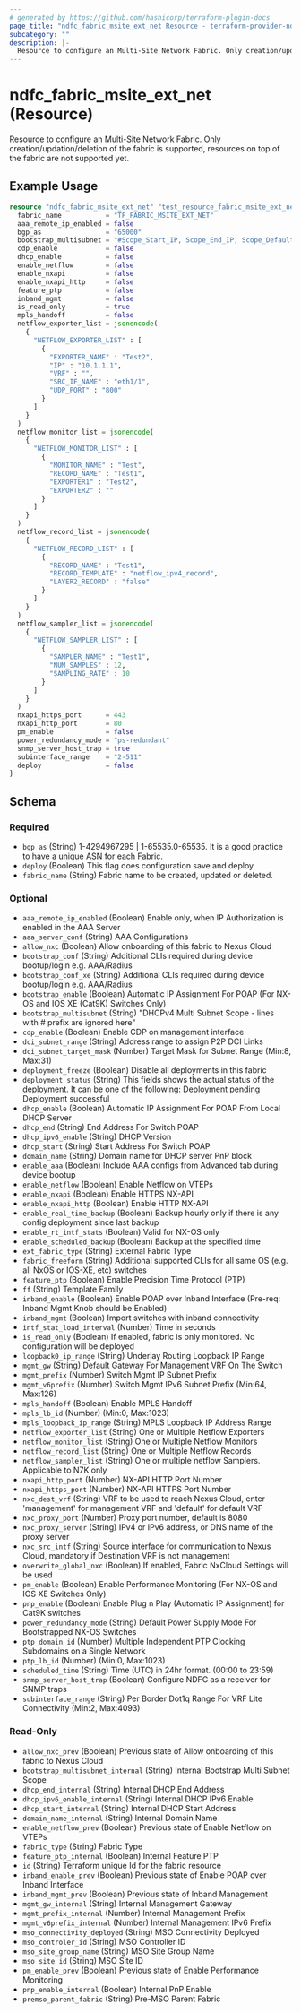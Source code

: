 ```yaml
---
# generated by https://github.com/hashicorp/terraform-plugin-docs
page_title: "ndfc_fabric_msite_ext_net Resource - terraform-provider-ndfc"
subcategory: ""
description: |-
  Resource to configure an Multi-Site Network Fabric. Only creation/updation/deletion of the fabric is supported, resources on top of the fabric are not supported yet.
---
```


# ndfc_fabric_msite_ext_net (Resource)

Resource to configure an Multi-Site Network Fabric. Only creation/updation/deletion of the fabric is supported, resources on top of the fabric are not supported yet.

## Example Usage

```terraform
resource "ndfc_fabric_msite_ext_net" "test_resource_fabric_msite_ext_net_1" {
  fabric_name           = "TF_FABRIC_MSITE_EXT_NET"
  aaa_remote_ip_enabled = false
  bgp_as                = "65000"
  bootstrap_multisubnet = "#Scope_Start_IP, Scope_End_IP, Scope_Default_Gateway, Scope_Subnet_Prefix"
  cdp_enable            = false
  dhcp_enable           = false
  enable_netflow        = false
  enable_nxapi          = false
  enable_nxapi_http     = false
  feature_ptp           = false
  inband_mgmt           = false
  is_read_only          = true
  mpls_handoff          = false
  netflow_exporter_list = jsonencode(
    {
      "NETFLOW_EXPORTER_LIST" : [
        {
          "EXPORTER_NAME" : "Test2",
          "IP" : "10.1.1.1",
          "VRF" : "",
          "SRC_IF_NAME" : "eth1/1",
          "UDP_PORT" : "800"
        }
      ]
    }
  )
  netflow_monitor_list = jsonencode(
    {
      "NETFLOW_MONITOR_LIST" : [
        {
          "MONITOR_NAME" : "Test",
          "RECORD_NAME" : "Test1",
          "EXPORTER1" : "Test2",
          "EXPORTER2" : ""
        }
      ]
    }
  )
  netflow_record_list = jsonencode(
    {
      "NETFLOW_RECORD_LIST" : [
        {
          "RECORD_NAME" : "Test1",
          "RECORD_TEMPLATE" : "netflow_ipv4_record",
          "LAYER2_RECORD" : "false"
        }
      ]
    }
  )
  netflow_sampler_list = jsonencode(
    {
      "NETFLOW_SAMPLER_LIST" : [
        {
          "SAMPLER_NAME" : "Test1",
          "NUM_SAMPLES" : 12,
          "SAMPLING_RATE" : 10
        }
      ]
    }
  )
  nxapi_https_port      = 443
  nxapi_http_port       = 80
  pm_enable             = false
  power_redundancy_mode = "ps-redundant"
  snmp_server_host_trap = true
  subinterface_range    = "2-511"
  deploy                = false
}
```

<!-- schema generated by tfplugindocs -->
## Schema

### Required

- `bgp_as` (String) 1-4294967295 | 1-65535.0-65535. It is a good practice to have a unique ASN for each Fabric.
- `deploy` (Boolean) This flag does configuration save and deploy
- `fabric_name` (String) Fabric name to be created, updated or deleted.

### Optional

- `aaa_remote_ip_enabled` (Boolean) Enable only, when IP Authorization is enabled in the AAA Server
- `aaa_server_conf` (String) AAA Configurations
- `allow_nxc` (Boolean) Allow onboarding of this fabric to Nexus Cloud
- `bootstrap_conf` (String) Additional CLIs required during device bootup/login e.g. AAA/Radius
- `bootstrap_conf_xe` (String) Additional CLIs required during device bootup/login e.g. AAA/Radius
- `bootstrap_enable` (Boolean) Automatic IP Assignment For POAP (For NX-OS and IOS XE (Cat9K) Switches Only)
- `bootstrap_multisubnet` (String) "DHCPv4 Multi Subnet Scope - lines with # prefix are ignored here"
- `cdp_enable` (Boolean) Enable CDP on management interface
- `dci_subnet_range` (String) Address range to assign P2P DCI Links
- `dci_subnet_target_mask` (Number) Target Mask for Subnet Range (Min:8, Max:31)
- `deployment_freeze` (Boolean) Disable all deployments in this fabric
- `deployment_status` (String) This fields shows the actual status of the deployment. It can be one of the following: Deployment pending Deployment successful
- `dhcp_enable` (Boolean) Automatic IP Assignment For POAP From Local DHCP Server
- `dhcp_end` (String) End Address For Switch POAP
- `dhcp_ipv6_enable` (String) DHCP Version
- `dhcp_start` (String) Start Address For Switch POAP
- `domain_name` (String) Domain name for DHCP server PnP block
- `enable_aaa` (Boolean) Include AAA configs from Advanced tab during device bootup
- `enable_netflow` (Boolean) Enable Netflow on VTEPs
- `enable_nxapi` (Boolean) Enable HTTPS NX-API
- `enable_nxapi_http` (Boolean) Enable HTTP NX-API
- `enable_real_time_backup` (Boolean) Backup hourly only if there is any config deployment since last backup
- `enable_rt_intf_stats` (Boolean) Valid for NX-OS only
- `enable_scheduled_backup` (Boolean) Backup at the specified time
- `ext_fabric_type` (String) External Fabric Type
- `fabric_freeform` (String) Additional supported CLIs for all same OS (e.g. all NxOS or IOS-XE, etc) switches
- `feature_ptp` (Boolean) Enable Precision Time Protocol (PTP)
- `ff` (String) Template Family
- `inband_enable` (Boolean) Enable POAP over Inband Interface (Pre-req: Inband Mgmt Knob should be Enabled)
- `inband_mgmt` (Boolean) Import switches with inband connectivity
- `intf_stat_load_interval` (Number) Time in seconds
- `is_read_only` (Boolean) If enabled, fabric is only monitored. No configuration will be deployed
- `loopback0_ip_range` (String) Underlay Routing Loopback IP Range
- `mgmt_gw` (String) Default Gateway For Management VRF On The Switch
- `mgmt_prefix` (Number) Switch Mgmt IP Subnet Prefix
- `mgmt_v6prefix` (Number) Switch Mgmt IPv6 Subnet Prefix (Min:64, Max:126)
- `mpls_handoff` (Boolean) Enable MPLS Handoff
- `mpls_lb_id` (Number) (Min:0, Max:1023)
- `mpls_loopback_ip_range` (String) MPLS Loopback IP Address Range
- `netflow_exporter_list` (String) One or Multiple Netflow Exporters
- `netflow_monitor_list` (String) One or Multiple Netflow Monitors
- `netflow_record_list` (String) One or Multiple Netflow Records
- `netflow_sampler_list` (String) One or multiple netflow Samplers. Applicable to N7K only
- `nxapi_http_port` (Number) NX-API HTTP Port Number
- `nxapi_https_port` (Number) NX-API HTTPS Port Number
- `nxc_dest_vrf` (String) VRF to be used to reach Nexus Cloud, enter 'management' for management VRF and 'default' for default VRF
- `nxc_proxy_port` (Number) Proxy port number, default is 8080
- `nxc_proxy_server` (String) IPv4 or IPv6 address, or DNS name of the proxy server
- `nxc_src_intf` (String) Source interface for communication to Nexus Cloud, mandatory if Destination VRF is not management
- `overwrite_global_nxc` (Boolean) If enabled, Fabric NxCloud Settings will be used
- `pm_enable` (Boolean) Enable Performance Monitoring (For NX-OS and IOS XE Switches Only)
- `pnp_enable` (Boolean) Enable Plug n Play (Automatic IP Assignment) for Cat9K switches
- `power_redundancy_mode` (String) Default Power Supply Mode For Bootstrapped NX-OS Switches
- `ptp_domain_id` (Number) Multiple Independent PTP Clocking Subdomains on a Single Network
- `ptp_lb_id` (Number) (Min:0, Max:1023)
- `scheduled_time` (String) Time (UTC) in 24hr format. (00:00 to 23:59)
- `snmp_server_host_trap` (Boolean) Configure NDFC as a receiver for SNMP traps
- `subinterface_range` (String) Per Border Dot1q Range For VRF Lite Connectivity (Min:2, Max:4093)

### Read-Only

- `allow_nxc_prev` (Boolean) Previous state of Allow onboarding of this fabric to Nexus Cloud
- `bootstrap_multisubnet_internal` (String) Internal Bootstrap Multi Subnet Scope
- `dhcp_end_internal` (String) Internal DHCP End Address
- `dhcp_ipv6_enable_internal` (String) Internal DHCP IPv6 Enable
- `dhcp_start_internal` (String) Internal DHCP Start Address
- `domain_name_internal` (String) Internal Domain Name
- `enable_netflow_prev` (Boolean) Previous state of Enable Netflow on VTEPs
- `fabric_type` (String) Fabric Type
- `feature_ptp_internal` (Boolean) Internal Feature PTP
- `id` (String) Terraform unique Id for the fabric resource
- `inband_enable_prev` (Boolean) Previous state of Enable POAP over Inband Interface
- `inband_mgmt_prev` (Boolean) Previous state of Inband Management
- `mgmt_gw_internal` (String) Internal Management Gateway
- `mgmt_prefix_internal` (Number) Internal Management Prefix
- `mgmt_v6prefix_internal` (Number) Internal Management IPv6 Prefix
- `mso_connectivity_deployed` (String) MSO Connectivity Deployed
- `mso_controler_id` (String) MSO Controller ID
- `mso_site_group_name` (String) MSO Site Group Name
- `mso_site_id` (String) MSO Site ID
- `pm_enable_prev` (Boolean) Previous state of Enable Performance Monitoring
- `pnp_enable_internal` (Boolean) Internal PnP Enable
- `premso_parent_fabric` (String) Pre-MSO Parent Fabric
